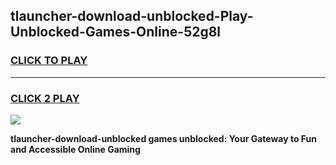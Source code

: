 
## tlauncher-download-unblocked-Play-Unblocked-Games-Online-52g8l
<h3>
<a href="https://premium76.site?title=tlauncher-download-unblocked&ref=25A">CLICK TO PLAY</a></h3>
<hr>

<h3>
<a href="https://premium76.site?title=tlauncher-download-unblocked&ref=25A">CLICK 2 PLAY</a>
  
</h3>

<a href="https://premium76.site?title=tlauncher-download-unblocked&ref=25A"><img src="https://clearcache.store/games.png"></a>


**tlauncher-download-unblocked games unblocked: Your Gateway to Fun and Accessible Online Gaming**
